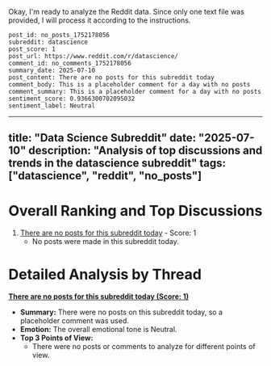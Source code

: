 Okay, I'm ready to analyze the Reddit data. Since only one text file was provided, I will process it according to the instructions.

~~~
post_id: no_posts_1752178056
subreddit: datascience
post_score: 1
post_url: https://www.reddit.com/r/datascience/
comment_id: no_comments_1752178056
summary_date: 2025-07-10
post_content: There are no posts for this subreddit today
comment_body: This is a placeholder comment for a day with no posts
comment_summary: This is a placeholder comment for a day with no posts
sentiment_score: 0.9366300702095032
sentiment_label: Neutral
~~~

---
title: "Data Science Subreddit"
date: "2025-07-10"
description: "Analysis of top discussions and trends in the datascience subreddit"
tags: ["datascience", "reddit", "no_posts"]
---

# Overall Ranking and Top Discussions
1.  [There are no posts for this subreddit today](https://www.reddit.com/r/datascience/) - Score: 1
    * No posts were made in this subreddit today.

# Detailed Analysis by Thread
**[There are no posts for this subreddit today (Score: 1)](https://www.reddit.com/r/datascience/)**
*   **Summary:** There were no posts on this subreddit today, so a placeholder comment was used.
*   **Emotion:** The overall emotional tone is Neutral.
*   **Top 3 Points of View:**
    *  There were no posts or comments to analyze for different points of view.
